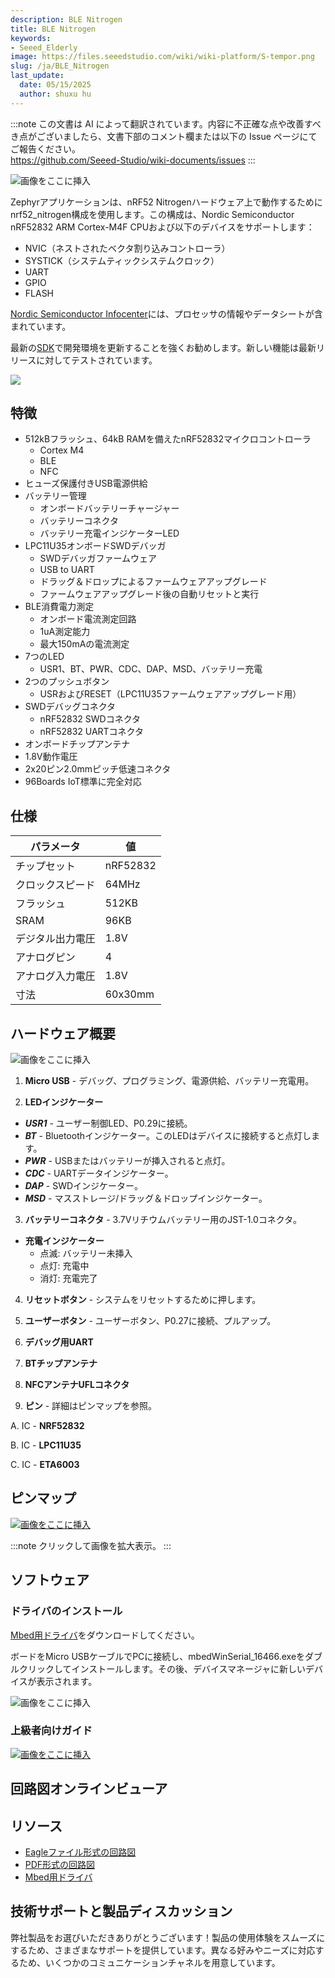 ```yaml
---
description: BLE Nitrogen
title: BLE Nitrogen
keywords:
- Seeed_Elderly
image: https://files.seeedstudio.com/wiki/wiki-platform/S-tempor.png
slug: /ja/BLE_Nitrogen
last_update:
  date: 05/15/2025
  author: shuxu hu
---
```

:::note
この文書は AI によって翻訳されています。内容に不正確な点や改善すべき点がございましたら、文書下部のコメント欄または以下の Issue ページにてご報告ください。  
https://github.com/Seeed-Studio/wiki-documents/issues
:::

![画像をここに挿入](https://files.seeedstudio.com/wiki/BLE-Nitrogen/img/cover.png)

Zephyrアプリケーションは、nRF52 Nitrogenハードウェア上で動作するためにnrf52_nitrogen構成を使用します。この構成は、Nordic Semiconductor nRF52832 ARM Cortex-M4F CPUおよび以下のデバイスをサポートします：

* NVIC（ネストされたベクタ割り込みコントローラ）
* SYSTICK（システムティックシステムクロック）
* UART
* GPIO
* FLASH

[Nordic Semiconductor Infocenter](http://infocenter.nordicsemi.com/)には、プロセッサの情報やデータシートが含まれています。

最新の[SDK](https://www.zephyrproject.org/downloads/tools)で開発環境を更新することを強くお勧めします。新しい機能は最新リリースに対してテストされています。

[![](https://files.seeedstudio.com/wiki/Seeed-WiKi/docs/images/300px-Get_One_Now_Banner-ragular.png)](https://www.seeedstudio.com/BLE-Nitrogen-p-2711.html)


## 特徴

* 512kBフラッシュ、64kB RAMを備えたnRF52832マイクロコントローラ
    * Cortex M4
    * BLE
    * NFC
* ヒューズ保護付きUSB電源供給
* バッテリー管理
    * オンボードバッテリーチャージャー
    * バッテリーコネクタ
    * バッテリー充電インジケーターLED
* LPC11U35オンボードSWDデバッガ
    * SWDデバッガファームウェア
    * USB to UART
    * ドラッグ＆ドロップによるファームウェアアップグレード
    * ファームウェアアップグレード後の自動リセットと実行
* BLE消費電力測定
    * オンボード電流測定回路
    * 1uA測定能力
    * 最大150mAの電流測定
* 7つのLED
    * USR1、BT、PWR、CDC、DAP、MSD、バッテリー充電
* 2つのプッシュボタン
    * USRおよびRESET（LPC11U35ファームウェアアップグレード用）
* SWDデバッグコネクタ
    * nRF52832 SWDコネクタ
    * nRF52832 UARTコネクタ
* オンボードチップアンテナ
* 1.8V動作電圧
* 2x20ピン2.0mmピッチ低速コネクタ
* 96Boards IoT標準に完全対応


## 仕様

| パラメータ | 値 |
|-----------|-------|
|チップセット|	nRF52832 |
|クロックスピード |	64MHz|
|フラッシュ|	512KB|
|SRAM|	96KB|
|デジタル出力電圧|	1.8V|
|アナログピン|	4|
|アナログ入力電圧|	1.8V|
|寸法|	60x30mm|

## ハードウェア概要

![画像をここに挿入](https://files.seeedstudio.com/wiki/BLE-Nitrogen/img/hardware_ov.png)

1. **Micro USB** - デバッグ、プログラミング、電源供給、バッテリー充電用。

2. **LEDインジケーター**

* ***USR1*** - ユーザー制御LED、P0.29に接続。
* ***BT*** - Bluetoothインジケーター。このLEDはデバイスに接続すると点灯します。
* ***PWR*** - USBまたはバッテリーが挿入されると点灯。
* ***CDC*** - UARTデータインジケーター。
* ***DAP*** - SWDインジケーター。
* ***MSD*** - マスストレージ/ドラッグ＆ドロップインジケーター。

3. **バッテリーコネクタ** - 3.7Vリチウムバッテリー用のJST-1.0コネクタ。

* **充電インジケーター**
    * 点滅: バッテリー未挿入
    * 点灯: 充電中
    * 消灯: 充電完了

4. **リセットボタン** - システムをリセットするために押します。

5. **ユーザーボタン** - ユーザーボタン、P0.27に接続、プルアップ。

6. **デバッグ用UART**

7. **BTチップアンテナ**

8. **NFCアンテナUFLコネクタ**

9. **ピン** - 詳細はピンマップを参照。

A. IC - **NRF52832**

B. IC - **LPC11U35**

C. IC - **ETA6003**

## ピンマップ

[![画像をここに挿入](https://files.seeedstudio.com/wiki/BLE-Nitrogen/img/pin_map.png)](https://files.seeedstudio.com/wiki/BLE-Nitrogen/img/pin_map.png)

:::note
    クリックして画像を拡大表示。
:::

## ソフトウェア

### ドライバのインストール

[Mbed用ドライバ](https://developer.mbed.org/media/downloads/drivers/mbedWinSerial_16466.exe)をダウンロードしてください。

ボードをMicro USBケーブルでPCに接続し、mbedWinSerial_16466.exeをダブルクリックしてインストールします。その後、デバイスマネージャに新しいデバイスが表示されます。

![画像をここに挿入](https://files.seeedstudio.com/wiki/BLE-Nitrogen/img/install_driver.png)

### 上級者向けガイド

[![画像をここに挿入](https://files.seeedstudio.com/wiki/BLE-Nitrogen/img/guide.png)](https://www.zephyrproject.org/)

## 回路図オンラインビューア

<div className="altium-ecad-viewer" data-project-src="https://files.seeedstudio.com/wiki/BLE-Nitrogen/res/BLE_Nitrogen_Eagle_File.zip" style={{borderRadius: '0px 0px 4px 4px', height: 500, borderStyle: 'solid', borderWidth: 1, borderColor: 'rgb(241, 241, 241)', overflow: 'hidden', maxWidth: 1280, maxHeight: 700, boxSizing: 'border-box'}}>
</div>

## リソース

* [Eagleファイル形式の回路図](https://files.seeedstudio.com/wiki/BLE-Nitrogen/res/BLE_Nitrogen_Eagle_File.zip)
* [PDF形式の回路図](https://files.seeedstudio.com/wiki/BLE-Nitrogen/res/BLE%20Nitrogen%20v1.0_SCH.pdf)
* [Mbed用ドライバ](https://developer.mbed.org/media/downloads/drivers/mbedWinSerial_16466.exe)

## 技術サポートと製品ディスカッション

弊社製品をお選びいただきありがとうございます！製品の使用体験をスムーズにするため、さまざまなサポートを提供しています。異なる好みやニーズに対応するため、いくつかのコミュニケーションチャネルを用意しています。

<div class="button_tech_support_container">
<a href="https://forum.seeedstudio.com/" class="button_forum"></a> 
<a href="https://www.seeedstudio.com/contacts" class="button_email"></a>
</div>

<div class="button_tech_support_container">
<a href="https://discord.gg/eWkprNDMU7" class="button_discord"></a> 
<a href="https://github.com/Seeed-Studio/wiki-documents/discussions/69" class="button_discussion"></a>
</div>